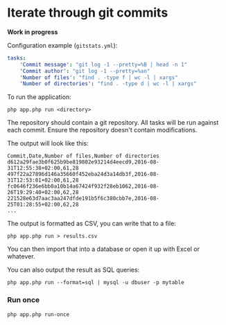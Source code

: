# Iterate through git commits

**Work in progress**

Configuration example (`gitstats.yml`):

```yaml
tasks:
    'Commit message': "git log -1 --pretty=%B | head -n 1"
    'Commit author': "git log -1 --pretty=%an"
    'Number of files': "find . -type f | wc -l | xargs"
    'Number of directories': "find . -type d | wc -l | xargs"
```

To run the application:

```
php app.php run <directory>
```

The repository should contain a git repository. All tasks will be run against each commit. Ensure the repository doesn't contain modifications.

The output will look like this:

```
Commit,Date,Number of files,Number of directories
d612a29fae3b0f625b9be819802e93214d4eecd9,2016-08-31T12:55:38+02:00,61,28
497f22a27896d146a35660f452eba24d3a14db3f,2016-08-31T12:53:01+02:00,61,28
fc0646f236e6bb0a10b14a67424f932f28eb1062,2016-08-26T19:29:40+02:00,62,28
221528e63d7aac3aa247dfde191b5f6c380cbb7e,2016-08-25T01:28:55+02:00,62,28
...
```

The output is formatted as CSV, you can write that to a file:

```
php app.php run > results.csv
```

You can then import that into a database or open it up with Excel or whatever.

You can also output the result as SQL queries:

```
php app.php run --format=sql | mysql -u dbuser -p mytable
```

### Run once

```
php app.php run-once
```
